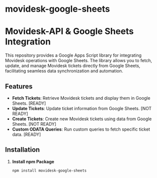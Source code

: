 # movidesk-google-sheets
# Movidesk-API & Google Sheets Integration

This repository provides a Google Apps Script library for integrating Movidesk operations with Google Sheets. The library allows you to fetch, update, and manage Movidesk tickets directly from Google Sheets, facilitating seamless data synchronization and automation.

## Features

- **Fetch Tickets**: Retrieve Movidesk tickets and display them in Google Sheets. [READY]
- **Update Tickets**: Update ticket information from Google Sheets. [NOT READY]
- **Create Tickets**: Create new Movidesk tickets using data from Google Sheets. [NOT READY]
- **Custom ODATA Queries**: Run custom queries to fetch specific ticket data. [READY]

## Installation

1. **Install npm Package**

   ```bash
   npm install movidesk-google-sheets

